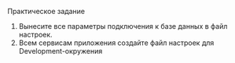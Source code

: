 Практическое задание
1. Вынесите все параметры подключения к базе данных в файл настроек.
2. Всем сервисам приложения создайте файл настроек для Development-окружения
